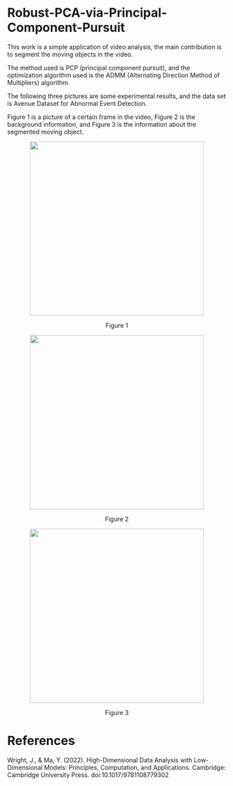 # Robust-PCA-via-Principal-Component-Pursuit
This work is a simple application of video analysis, the main contribution is to segment the moving objects in the video.

The method used is PCP (principal component pursuit), and the optimization algorithm used is the ADMM (Alternating Direction Method of Multipliers) algorithm.

The following three pictures are some experimental results, and the data set is Avenue Dataset for Abnormal Event Detection.

Figure 1 is a picture of a certain frame in the video, Figure 2 is the background information, and Figure 3 is the information about the segmented moving object.
<div align=center><img width="400" height="400" src="https://github.com/Tianyang-Liu0307/Robust-PCA-via-Principal-Component-Pursuit/assets/57581285/cb7e6dcb-8cea-4c34-ad33-03364fa9e7c4"/></div>
<p align="center">Figure 1</p>
<div align=center><img width="400" height="400" src="https://github.com/Tianyang-Liu0307/Robust-PCA-via-Principal-Component-Pursuit/assets/57581285/c0ad995b-34b6-4f47-87ff-f29946309908"/></div>
<p align="center">Figure 2</p>
<div align=center><img width="400" height="400" src="https://github.com/Tianyang-Liu0307/Robust-PCA-via-Principal-Component-Pursuit/assets/57581285/b83f2397-c3cc-4915-a820-9ecc070051b8"/></div>
<p align="center">Figure 3</p>

References
=====
Wright, J., & Ma, Y. (2022). High-Dimensional Data Analysis with Low-Dimensional Models: Principles, Computation, and Applications. Cambridge: Cambridge University Press. doi:10.1017/9781108779302
